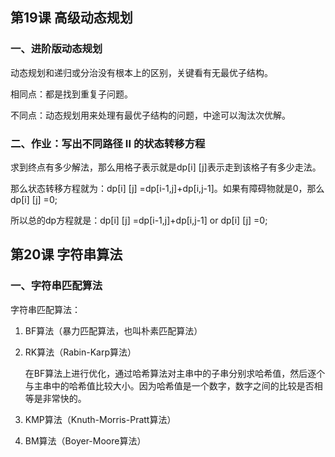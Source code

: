 ## 第19课 高级动态规划

### 一、进阶版动态规划

动态规划和递归或分治没有根本上的区别，关键看有无最优子结构。

相同点：都是找到重复子问题。

不同点：动态规划用来处理有最优子结构的问题，中途可以淘汰次优解。

### 二、作业：写出不同路径 II 的状态转移方程

求到终点有多少解法，那么用格子表示就是dp[i] [j]表示走到该格子有多少走法。

那么状态转移方程就为：dp[i] [j] =dp[i-1,j]+dp[i,j-1]。如果有障碍物就是0，那么dp[i] [j] =0;

所以总的dp方程就是：dp[i] [j] =dp[i-1,j]+dp[i,j-1] or dp[i] [j] =0;

## 第20课 字符串算法

### 一、字符串匹配算法

字符串匹配算法：

1. BF算法（暴力匹配算法，也叫朴素匹配算法）

2. RK算法（Rabin-Karp算法）

   在BF算法上进行优化，通过哈希算法对主串中的子串分别求哈希值，然后逐个与主串中的哈希值比较大小。因为哈希值是一个数字，数字之间的比较是否相等是非常快的。

3. KMP算法（Knuth-Morris-Pratt算法）

4. BM算法（Boyer-Moore算法）